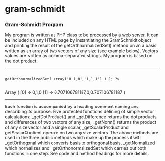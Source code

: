 gram-schmidt
============

<h3>Gram-Schmidt Program</h3>

My program is written as PHP class to be processed by a web server. It can be included on any HTML page by instantiating the GramSchmidt object and printing the result of the getOrthnormalizedSet() method on an a basis written as an array of two vectors of any size (see example below). Vectors values are written as comma-separated strings. My program is based on the dot product.

<hr />

<code>
<?php  print_r( $gs->getOrthnormalizedSet( array('0,1,0','1,1,1') ) ); ?><br />
</code>

Array ( [0] => 0,1,0 [1] => 0.707106781187,0,0.707106781187 )

<hr />

Each function is accompanied by a heading comment naming and describing its purpose. Five protected functions defining of simple vector calculations: _getDotProduct() and _getDifference returns the dot products and differences of two vectors of any size, _getNorm() returns the product of any size vector and a single scalar, _getScalarProduct and getScalarQuotient operate on two any size vectors. The above methods are used in the three public methods which make up the process itself: _getOrthogonal which converts basis to orthogonal basis, _getNormalized which normalizes and _getOrthonormalizedSet which carries out both functions in one step. See code and method headings for more details.
